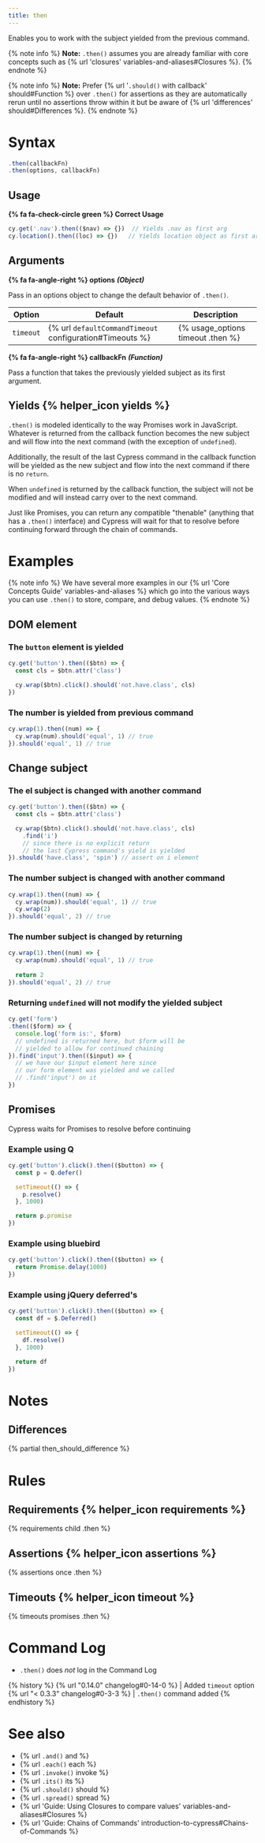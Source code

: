 ```yaml
---
title: then
---
```


Enables you to work with the subject yielded from the previous command.

{% note info %}
**Note:** `.then()` assumes you are already familiar with core concepts such as {% url 'closures' variables-and-aliases#Closures %}.
{% endnote %}

{% note info %}
**Note:** Prefer {% url '`.should()` with callback' should#Function %} over `.then()` for assertions as they are automatically rerun until no assertions throw within it but be aware of {% url 'differences' should#Differences %}.
{% endnote %}

# Syntax

```javascript
.then(callbackFn)
.then(options, callbackFn)
```

## Usage

**{% fa fa-check-circle green %} Correct Usage**

```javascript
cy.get('.nav').then(($nav) => {})  // Yields .nav as first arg
cy.location().then((loc) => {})   // Yields location object as first arg
```

## Arguments

**{% fa fa-angle-right %} options** ***(Object)***

Pass in an options object to change the default behavior of `.then()`.

Option | Default | Description
--- | --- | ---
`timeout` | {% url `defaultCommandTimeout` configuration#Timeouts %} | {% usage_options timeout .then %}

**{% fa fa-angle-right %} callbackFn** ***(Function)***

Pass a function that takes the previously yielded subject as its first argument.

## Yields {% helper_icon yields %}

`.then()` is modeled identically to the way Promises work in JavaScript.  Whatever is returned from the callback function becomes the new subject and will flow into the next command (with the exception of `undefined`).

Additionally, the result of the last Cypress command in the callback function will be yielded as the new subject and flow into the next command if there is no `return`.

When `undefined` is returned by the callback function, the subject will not be modified and will instead carry over to the next command.

Just like Promises, you can return any compatible "thenable" (anything that has a `.then()` interface) and Cypress will wait for that to resolve before continuing forward through the chain of commands.

# Examples

{% note info %}
We have several more examples in our {% url 'Core Concepts Guide' variables-and-aliases %} which go into the various ways you can use `.then()` to store, compare, and debug values.
{% endnote %}

## DOM element

### The `button` element is yielded

```javascript
cy.get('button').then(($btn) => {
  const cls = $btn.attr('class')

  cy.wrap($btn).click().should('not.have.class', cls)
})
```

### The number is yielded from previous command

```js
cy.wrap(1).then((num) => {
  cy.wrap(num).should('equal', 1) // true
}).should('equal', 1) // true
```

## Change subject

### The el subject is changed with another command

```javascript
cy.get('button').then(($btn) => {
  const cls = $btn.attr('class')

  cy.wrap($btn).click().should('not.have.class', cls)
    .find('i')
    // since there is no explicit return
    // the last Cypress command's yield is yielded
}).should('have.class', 'spin') // assert on i element
```

### The number subject is changed with another command

```javascript
cy.wrap(1).then((num) => {
  cy.wrap(num)).should('equal', 1) // true
  cy.wrap(2)
}).should('equal', 2) // true
```

### The number subject is changed by returning

```javascript
cy.wrap(1).then((num) => {
  cy.wrap(num).should('equal', 1) // true
  
  return 2
}).should('equal', 2) // true
```

### Returning `undefined` will not modify the yielded subject

```javascript
cy.get('form')
.then(($form) => {
  console.log('form is:', $form)
  // undefined is returned here, but $form will be
  // yielded to allow for continued chaining
}).find('input').then(($input) => {
  // we have our $input element here since
  // our form element was yielded and we called
  // .find('input') on it
})
```

## Promises

Cypress waits for Promises to resolve before continuing

### Example using Q

```javascript
cy.get('button').click().then(($button) => {
  const p = Q.defer()

  setTimeout(() => {
    p.resolve()
  }, 1000)

  return p.promise
})
```

### Example using bluebird

```javascript
cy.get('button').click().then(($button) => {
  return Promise.delay(1000)
})
```

### Example using jQuery deferred's

```javascript
cy.get('button').click().then(($button) => {
  const df = $.Deferred()

  setTimeout(() => {
    df.resolve()
  }, 1000)

  return df
})
```

# Notes

## Differences

{% partial then_should_difference %}

# Rules

## Requirements {% helper_icon requirements %}

{% requirements child .then %}

## Assertions {% helper_icon assertions %}

{% assertions once .then %}

## Timeouts {% helper_icon timeout %}

{% timeouts promises .then %}

# Command Log

- `.then()` does *not* log in the Command Log

{% history %}
{% url "0.14.0" changelog#0-14-0 %} | Added `timeout` option
{% url "< 0.3.3" changelog#0-3-3 %} | `.then()` command added
{% endhistory %}

# See also

- {% url `.and()` and %}
- {% url `.each()` each %}
- {% url `.invoke()` invoke %}
- {% url `.its()` its %}
- {% url `.should()` should %}
- {% url `.spread()` spread %}
- {% url 'Guide: Using Closures to compare values' variables-and-aliases#Closures %}
- {% url 'Guide: Chains of Commands' introduction-to-cypress#Chains-of-Commands %}
